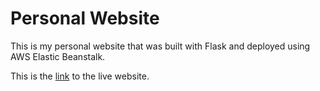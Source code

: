 # Personal Website

This is my personal website that was built with Flask and deployed using AWS Elastic Beanstalk. 

This is the [link](https://www.shivnarayanan.me) to the live website.
